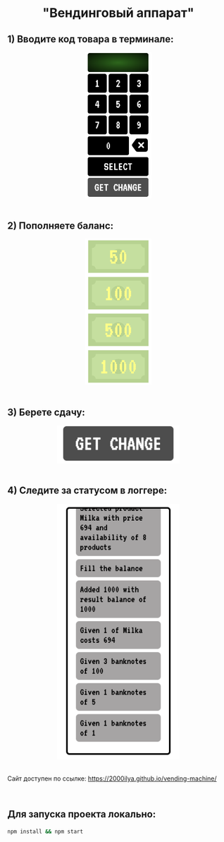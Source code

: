 <h1 align="center">"Вендинговый аппарат"</h1>

## 1) Вводите код товара в терминале:

<center><img src="./readme-assets/terminal.png" width="30%"></center>

<br>

## 2) Пополняете баланс:

<center><img src="./readme-assets/banknotes.png" width="30%"></center>

<br>

## 3) Берете сдачу:

<center><img src="./readme-assets/btn.png" width="55%"></center>

<br>

## 4) Следите за статусом в логгере:

<center><img src="./readme-assets/logger.png" width="55%"></center>

<br>

Сайт доступен по ссылке: https://2000ilya.github.io/vending-machine/

<br>

## Для запуска проекта локально:

```bash
npm install && npm start
```
